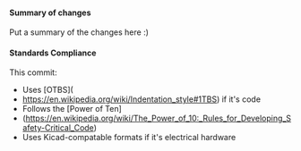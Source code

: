  #### Summary of changes    
Put a summary of the changes here :)           
             
#### Standards Compliance                                
This commit:                                
 - Uses [OTBS](     
 - https://en.wikipedia.org/wiki/Indentation_style#1TBS)  if it's code
 - Follows the [Power of Ten]
 - (https://en.wikipedia.org/wiki/The_Power_of_10:_Rules_for_Developing_Safety-Critical_Code)
 - Uses Kicad-compatable formats if it's electrical hardware
 
  
 
 
 
